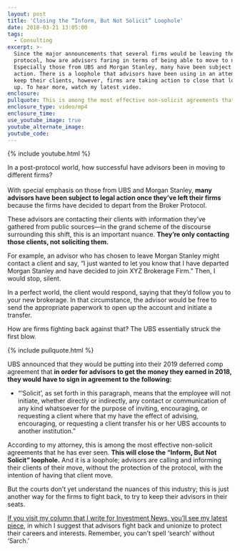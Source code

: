 ```yaml
---
layout: post
title: 'Closing the “Inform, But Not Solicit” Loophole'
date: 2018-03-21 13:05:00
tags:
  - Consulting
excerpt: >-
  Since the major announcements that several firms would be leaving the broker
  protocol, how are advisors faring in terms of being able to move to new firms?
  Especially those from UBS and Morgan Stanley, many have been subject to legal
  action. There is a loophole that advisors have been using in an attempt to
  keep their clients, however, firms are taking action to close that loophole
  up. To hear more, watch my latest video.
enclosure:
pullquote: This is among the most effective non-solicit agreements that he has ever seen.
enclosure_type: video/mp4
enclosure_time:
use_youtube_image: true
youtube_alternate_image:
youtube_code:
---
```


{% include youtube.html %}

In a post-protocol world, how successful have advisors been in moving to different firms?<br><br>With special emphasis on those from UBS and Morgan Stanley, **many advisors have been subject to legal action once they’ve left their firms** because the firms have decided to depart from the Broker Protocol.

These advisors are contacting their clients with information they’ve gathered from public sources—in the grand scheme of the discourse surrounding this shift, this is an important nuance. **They’re only contacting those clients, not soliciting them.**

For example, an advisor who has chosen to leave Morgan Stanley might contact a client and say, “I just wanted to let you know that I have departed Morgan Stanley and have decided to join XYZ Brokerage Firm.” Then, I would stop, silent.

In a perfect world, the client would respond, saying that they’d follow you to your new brokerage. In that circumstance, the advisor would be free to send the appropriate paperwork to open up the account and initiate a transfer.

How are firms fighting back against that? The UBS essentially struck the first blow.

{% include pullquote.html %}

UBS announced that they would be putting into their 2019 deferred comp agreement that **in order for advisors to get the money they earned in 2018, they would have to sign in agreement to the following:**

* “‘Solicit’, as set forth in this paragraph, means that the employee will not initiate, whether directly or indirectly, any contact or communication of any kind whatsoever for the purpose of inviting, encouraging, or requesting a client where that my have the effect of advising, encouraging, or requesting a client transfer his or her UBS accounts to another institution.”

According to my attorney, this is among the most effective non-solicit agreements that he has ever seen. **This will close the “Inform, But Not Solicit” loophole.** And it is a loophole; advisors are calling and informing their clients of their move, without the protection of the protocol, with the intention of having that client move.

But the courts don’t yet understand the nuances of this industry; this is just another way for the firms to fight back, to try to keep their advisors in their seats.

[If you visit my column that I write for Investment News, you’ll see my latest piece](http://www.investmentnews.com/article/20180313/FREE/180319987/wirehouse-advisers-time-to-unionize), in which I suggest that advisors fight back and unionize to protect their careers and interests. Remember, you can’t spell ‘search’ without ‘Sarch.’